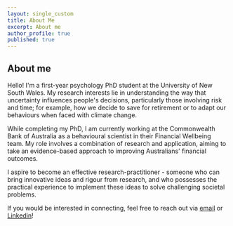 ```yaml
---
layout: single_custom
title: About Me
excerpt: About me
author_profile: true
published: true
---
```


## About me

Hello! I'm a first-year psychology PhD student at the University of New South Wales. My research interests lie in understanding the way that uncertainty influences people's decisions, particularly those involving risk and time; for example, how we decide to save for retirement or to adapt our behaviours when faced with climate change.

While completing my PhD, I am currently working at the Commonwealth Bank of Australia as a behavioural scientist in their Financial Wellbeing team. My role involves a combination of research and application, aiming to take an evidence-based approach to improving Australians' financial outcomes.

I aspire to become an effective research-practitioner - someone who can bring innovative ideas and rigour from research, and who possesses the practical experience to implement these ideas to solve challenging societal problems.

If you would be interested in connecting, feel free to reach out via [email](mailto:nathanwangly@gmail.com) or [Linkedin](linkedin.com/in/nathanwangly)!
